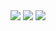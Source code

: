 <img src="https://capsule-render.vercel.app/api?type=egg&Color=auto&height=300&section=header&text=안녕하세요%20이곳은%20건건의%20깃허브입니다.&fontSize=30&fontColor=FFFACD"/>
<img src="https://capsule-render.vercel.app/api?type=waving&color=gradient&height=50&section=footer&text=백엔드%20개발자를%꿈꾸고&있습니다.&fontSize=15"/>
<img src="https://capsule-render.vercel.app/api?type=waving&color=gradient&height=50&section=footer&text=꾸준히%20정진하자!&fontSize=15"/>
